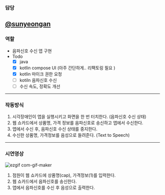 ### 담당
[@sunyeongan](https://github.com/sunyeongan)
--
### 역할
- 음파신호 수신 앱 구현
- Todo
  - [x] java
  - [x] kotlin compose UI (아주 간단하게.. 리팩토링 필요 )
  - [x] kotlin 마이크 권한 요청 
  - [ ] kotiln 음파신호 수신
  - [ ] 수신 속도, 정확도 개선 
---
### 작동방식 
1. 시각장애인이 앱을 실행시키고 화면을 한 번 터치한다. (음파신호 수신 상태)
2. 웹 쇼카드에서 상품명, 가격 정보를 음파신호로 송신하고 앱에서 수신한다.
3. 앱에서 수신 후, 음파신호 수신 상태를 중지한다.
4. 수신한 상품명, 가격정보를 음성으로 들려준다. (Text to Speech) 
--- 
### 시연영상
![ezgif com-gif-maker](https://user-images.githubusercontent.com/44018024/181766356-6db799c5-ef46-42b6-9d17-608b2a45a38f.gif)
1. 점원이 웹 쇼카드에 상품명(cap), 가격정보(1)를 입력한다.
2. 웹 쇼카드에서 음파신호를 송신한다.
3. 앱에서 음파신호를 수신 후 음성으로 출력한다. 
